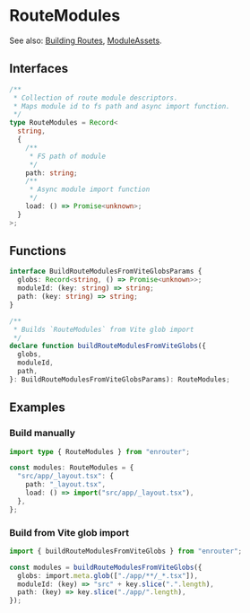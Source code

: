 # RouteModules

See also: [Building Routes](/docs/arch/routes), [ModuleAssets](/docs/api/assets).

## Interfaces

```ts
/**
 * Collection of route module descriptors.
 * Maps module id to fs path and async import function.
 */
type RouteModules = Record<
  string,
  {
    /**
     * FS path of module
     */
    path: string;
    /**
     * Async module import function
     */
    load: () => Promise<unknown>;
  }
>;
```

## Functions

```ts
interface BuildRouteModulesFromViteGlobsParams {
  globs: Record<string, () => Promise<unknown>>;
  moduleId: (key: string) => string;
  path: (key: string) => string;
}

/**
 * Builds `RouteModules` from Vite glob import
 */
declare function buildRouteModulesFromViteGlobs({
  globs,
  moduleId,
  path,
}: BuildRouteModulesFromViteGlobsParams): RouteModules;
```

## Examples

### Build manually

```ts
import type { RouteModules } from "enrouter";

const modules: RouteModules = {
  "src/app/_layout.tsx": {
    path: "_layout.tsx",
    load: () => import("src/app/_layout.tsx"),
  },
};
```

### Build from Vite glob import

```ts
import { buildRouteModulesFromViteGlobs } from "enrouter";

const modules = buildRouteModulesFromViteGlobs({
  globs: import.meta.glob(["./app/**/_*.tsx"]),
  moduleId: (key) => "src" + key.slice(".".length),
  path: (key) => key.slice("./app/".length),
});
```
